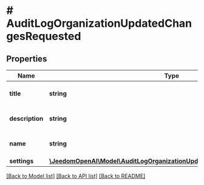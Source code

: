 # # AuditLogOrganizationUpdatedChangesRequested

## Properties

Name | Type | Description | Notes
------------ | ------------- | ------------- | -------------
**title** | **string** | The organization title. | [optional]
**description** | **string** | The organization description. | [optional]
**name** | **string** | The organization name. | [optional]
**settings** | [**\JeedomOpenAI\Model\AuditLogOrganizationUpdatedChangesRequestedSettings**](AuditLogOrganizationUpdatedChangesRequestedSettings.md) |  | [optional]

[[Back to Model list]](../../README.md#models) [[Back to API list]](../../README.md#endpoints) [[Back to README]](../../README.md)
